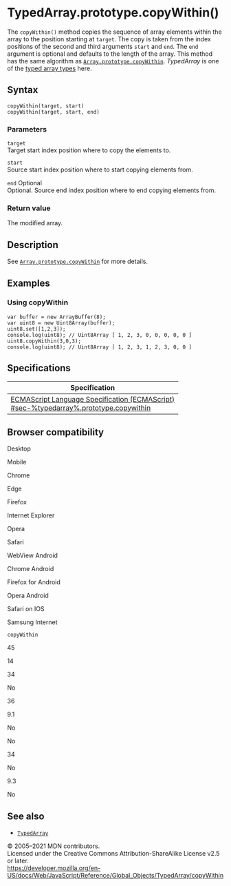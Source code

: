 TypedArray.prototype.copyWithin()
=================================

The `copyWithin()` method copies the sequence of array elements within the array to the position starting at `target`. The copy is taken from the index positions of the second and third arguments `start` and `end`. The `end` argument is optional and defaults to the length of the array. This method has the same algorithm as [`Array.prototype.copyWithin`](../array/copywithin). *TypedArray* is one of the [typed array types](../typedarray#typedarray_objects) here.

Syntax
------

    copyWithin(target, start)
    copyWithin(target, start, end)

### Parameters

`target`  
Target start index position where to copy the elements to.

`start`  
Source start index position where to start copying elements from.

 `end` <span class="badge inline optional">Optional</span>   
Optional. Source end index position where to end copying elements from.

### Return value

The modified array.

Description
-----------

See [`Array.prototype.copyWithin`](../array/copywithin) for more details.

Examples
--------

### Using copyWithin

    var buffer = new ArrayBuffer(8);
    var uint8 = new Uint8Array(buffer);
    uint8.set([1,2,3]);
    console.log(uint8); // Uint8Array [ 1, 2, 3, 0, 0, 0, 0, 0 ]
    uint8.copyWithin(3,0,3);
    console.log(uint8); // Uint8Array [ 1, 2, 3, 1, 2, 3, 0, 0 ]

Specifications
--------------

<table><thead><tr class="header"><th>Specification</th></tr></thead><tbody><tr class="odd"><td><a href="#">ECMAScript Language Specification (ECMAScript)<br />
<span class="small">#sec-%typedarray%.prototype.copywithin</span></a></td></tr></tbody></table>

Browser compatibility
---------------------

Desktop

Mobile

Chrome

Edge

Firefox

Internet Explorer

Opera

Safari

WebView Android

Chrome Android

Firefox for Android

Opera Android

Safari on IOS

Samsung Internet

`copyWithin`

45

14

34

No

36

9.1

No

No

34

No

9.3

No

See also
--------

-   [`TypedArray`](../typedarray)

© 2005–2021 MDN contributors.  
Licensed under the Creative Commons Attribution-ShareAlike License v2.5 or later.  
<a href="https://developer.mozilla.org/en-US/docs/Web/JavaScript/Reference/Global_Objects/TypedArray/copyWithin" class="_attribution-link">https://developer.mozilla.org/en-US/docs/Web/JavaScript/Reference/Global_Objects/TypedArray/copyWithin</a>
